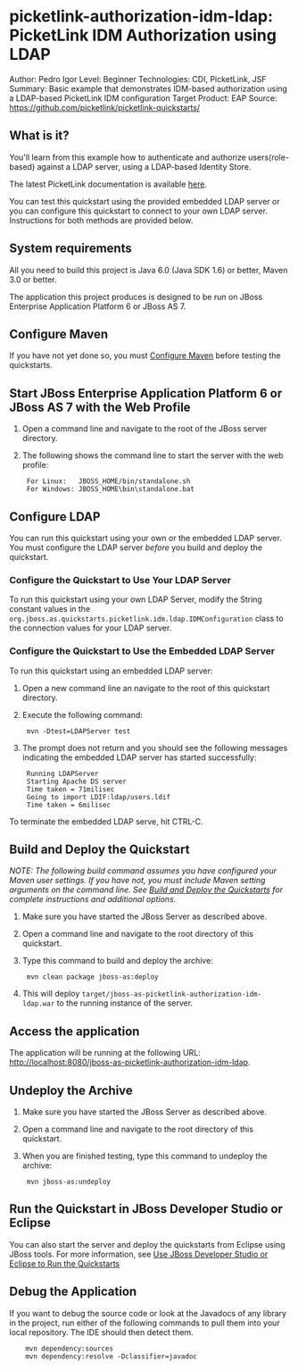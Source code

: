 picketlink-authorization-idm-ldap: PicketLink IDM Authorization using LDAP
===============================
Author: Pedro Igor
Level: Beginner
Technologies: CDI, PicketLink, JSF
Summary: Basic example that demonstrates IDM-based authorization using a LDAP-based PicketLink IDM configuration
Target Product: EAP
Source: <https://github.com/picketlink/picketlink-quickstarts/>


What is it?
-----------

You'll learn from this example how to authenticate and authorize users(role-based) against a LDAP server,
using a LDAP-based Identity Store.

The latest PicketLink documentation is available [here](http://docs.jboss.org/picketlink/2/latest/).

You can test this quickstart using the provided embedded LDAP server or you can configure this quickstart to connect to your own LDAP server. Instructions for both methods are provided below.


System requirements
-------------------

All you need to build this project is Java 6.0 (Java SDK 1.6) or better, Maven 3.0 or better.

The application this project produces is designed to be run on JBoss Enterprise Application Platform 6 or JBoss AS 7. 

 
Configure Maven
---------------

If you have not yet done so, you must [Configure Maven](http://www.jboss.org/jdf/quickstarts/jboss-as-quickstart/#configure_maven) before testing the quickstarts.


Start JBoss Enterprise Application Platform 6 or JBoss AS 7 with the Web Profile
-------------------------

1. Open a command line and navigate to the root of the JBoss server directory.
2. The following shows the command line to start the server with the web profile:

        For Linux:   JBOSS_HOME/bin/standalone.sh
        For Windows: JBOSS_HOME\bin\standalone.bat


Configure LDAP
--------------------

You can run this quickstart using your own or the embedded LDAP server. You must configure the LDAP server *before* you build and deploy the quickstart.

### Configure the Quickstart to Use Your LDAP Server

To run this quickstart using your own LDAP Server, modify the String constant values in the  `org.jboss.as.quickstarts.picketlink.idm.ldap.IDMConfiguration` class to the connection values for your LDAP server.

### Configure the Quickstart to Use the Embedded LDAP Server

To run this quickstart using an embedded LDAP server:

1. Open a new command line an navigate to the root of this quickstart directory.

2. Execute the following command:

        mvn -Dtest=LDAPServer test
3. The prompt does not return and you should see the following messages indicating the embedded LDAP server has started successfully:

        Running LDAPServer
        Starting Apache DS server
        Time taken = 71milisec
        Going to import LDIF:ldap/users.ldif
        Time taken = 6milisec

To terminate the embedded LDAP serve, hit CTRL-C.


Build and Deploy the Quickstart
-------------------------

_NOTE: The following build command assumes you have configured your Maven user settings. If you have not, you must include Maven setting arguments on the command line. See [Build and Deploy the Quickstarts](../README.md#buildanddeploy) for complete instructions and additional options._

1. Make sure you have started the JBoss Server as described above.
2. Open a command line and navigate to the root directory of this quickstart.
3. Type this command to build and deploy the archive:

        mvn clean package jboss-as:deploy

4. This will deploy `target/jboss-as-picketlink-authorization-idm-ldap.war` to the running instance of the server.


Access the application 
---------------------

The application will be running at the following URL: <http://localhost:8080/jboss-as-picketlink-authorization-idm-ldap>.


Undeploy the Archive
--------------------

1. Make sure you have started the JBoss Server as described above.
2. Open a command line and navigate to the root directory of this quickstart.
3. When you are finished testing, type this command to undeploy the archive:

        mvn jboss-as:undeploy


Run the Quickstart in JBoss Developer Studio or Eclipse
-------------------------------------
You can also start the server and deploy the quickstarts from Eclipse using JBoss tools. For more information, see [Use JBoss Developer Studio or Eclipse to Run the Quickstarts](../README.md#useeclipse) 


Debug the Application
------------------------------------

If you want to debug the source code or look at the Javadocs of any library in the project, run either of the following commands to pull them into your local repository. The IDE should then detect them.

        mvn dependency:sources
        mvn dependency:resolve -Dclassifier=javadoc
